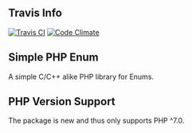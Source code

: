 Travis Info
-----------
[![Travis CI](https://travis-ci.org/dnl-blkv/simple-php-enum.svg?branch=master)](https://travis-ci.org/dnl-blkv/simple-php-enum)
[![Code Climate](https://codeclimate.com/github/dnl-blkv/simple-php-enum.png)](https://codeclimate.com/github/dnl-blkv/simple-php-enum)

Simple PHP Enum
---------------
A simple C/C++ alike PHP library for Enums.

PHP Version Support
-------------------
The package is new and thus only supports PHP ^7.0.
